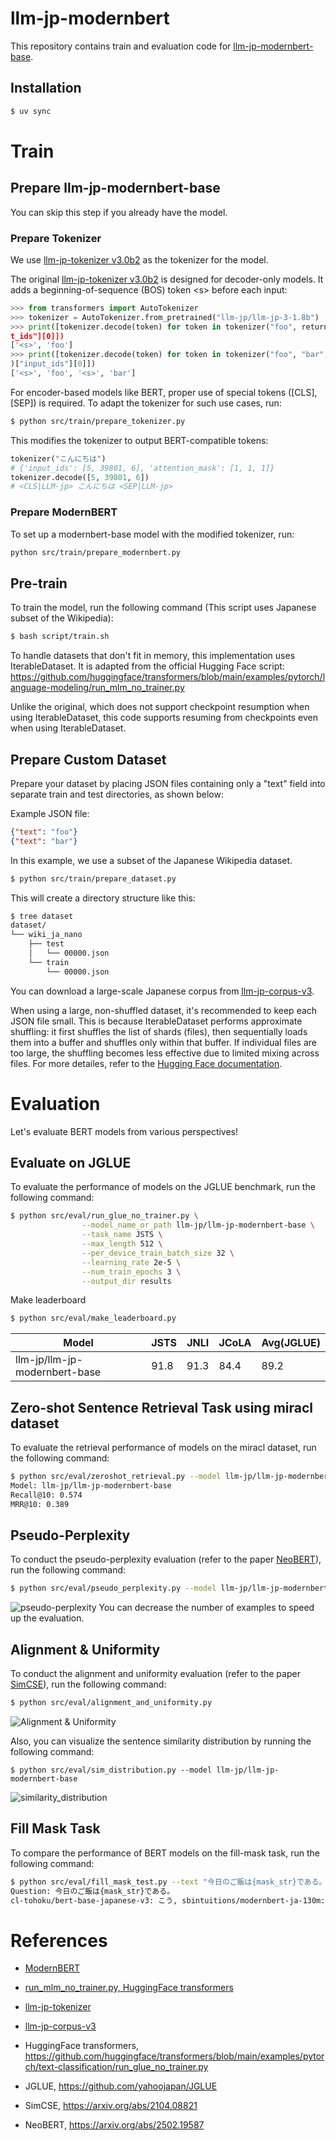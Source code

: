 # llm-jp-modernbert
This repository contains train and evaluation code for [llm-jp-modernbert-base](https://huggingface.co/llm-jp/llm-jp-modernbert-base).

## Installation

```bash
$ uv sync
```

# Train


## Prepare llm-jp-modernbert-base

You can skip this step if you already have the model.

### Prepare Tokenizer

We use [llm-jp-tokenizer v3.0b2](https://github.com/llm-jp/llm-jp-tokenizer) as the tokenizer for the model.

The original [llm-jp-tokenizer v3.0b2](https://github.com/llm-jp/llm-jp-tokenizer) is designed for decoder-only models. It adds a beginning-of-sequence (BOS) token \<s\> before each input:

```python
>>> from transformers import AutoTokenizer
>>> tokenizer = AutoTokenizer.from_pretrained("llm-jp/llm-jp-3-1.8b")
>>> print([tokenizer.decode(token) for token in tokenizer("foo", return_tensors="pt")["inpu
t_ids"][0]])
['<s>', 'foo']
>>> print([tokenizer.decode(token) for token in tokenizer("foo", "bar", return_tensors="pt"
)["input_ids"][0]])
['<s>', 'foo', '<s>', 'bar']
```

For encoder-based models like BERT, proper use of special tokens ([CLS], [SEP]) is required. To adapt the tokenizer for such use cases, run:

```bash
$ python src/train/prepare_tokenizer.py
```
This modifies the tokenizer to output BERT-compatible tokens:

```python
tokenizer("こんにちは")
# {'input_ids': [5, 39801, 6], 'attention_mask': [1, 1, 1]}
tokenizer.decode([5, 39801, 6])
# <CLS|LLM-jp> こんにちは <SEP|LLM-jp>
```


### Prepare ModernBERT

To set up a modernbert-base model with the modified tokenizer, run:
```bash
python src/train/prepare_modernbert.py
```

## Pre-train

To train the model, run the following command (This script uses Japanese subset of the Wikipedia):
```bash
$ bash script/train.sh
```

To handle datasets that don't fit in memory, this implementation uses IterableDataset.
It is adapted from the official Hugging Face script:
https://github.com/huggingface/transformers/blob/main/examples/pytorch/language-modeling/run_mlm_no_trainer.py

Unlike the original, which does not support checkpoint resumption when using IterableDataset, this code supports resuming from checkpoints even when using IterableDataset.


## Prepare Custom Dataset

Prepare your dataset by placing JSON files containing only a "text" field into separate train and test directories, as shown below:

Example JSON file:
```json
{"text": "foo"}
{"text": "bar"}
```

In this example, we use a subset of the Japanese Wikipedia dataset.
```bash
$ python src/train/prepare_dataset.py
```

This will create a directory structure like this:
```bash
$ tree dataset
dataset/
└── wiki_ja_nano
    ├── test
    │   └── 00000.json
    └── train
        └── 00000.json
```

You can download a large-scale Japanese corpus from [llm-jp-corpus-v3](https://gitlab.llm-jp.nii.ac.jp/datasets/llm-jp-corpus-v3).

When using a large, non-shuffled dataset, it's recommended to keep each JSON file small.
This is because IterableDataset performs approximate shuffling: it first shuffles the list of shards (files), then sequentially loads them into a buffer and shuffles only within that buffer.
If individual files are too large, the shuffling becomes less effective due to limited mixing across files.
For more detailes, refer to the [Hugging Face documentation](https://huggingface.co/docs/datasets/v3.5.0/en/package_reference/main_classes#datasets.IterableDataset.shuffle).

# Evaluation
Let's evaluate BERT models from various perspectives!


## Evaluate on JGLUE

To evaluate the performance of models on the JGLUE benchmark, run the following command:
```bash
$ python src/eval/run_glue_no_trainer.py \
                --model_name_or_path llm-jp/llm-jp-modernbert-base \
                --task_name JSTS \
                --max_length 512 \
                --per_device_train_batch_size 32 \
                --learning_rate 2e-5 \
                --num_train_epochs 3 \
                --output_dir results
```

Make leaderboard
```bash
$ python src/eval/make_leaderboard.py
```
| Model                         | JSTS | JNLI | JCoLA | Avg(JGLUE) |
| ----------------------------- | ---- | ---- | ----- | ---------- |
| llm-jp/llm-jp-modernbert-base | 91.8 | 91.3 | 84.4  | 89.2       |


## Zero-shot Sentence Retrieval Task using miracl dataset

To evaluate the retrieval performance of models on the miracl dataset, run the following command:
```bash
$ python src/eval/zeroshot_retrieval.py --model llm-jp/llm-jp-modernbert-base
Model: llm-jp/llm-jp-modernbert-base
Recall@10: 0.574
MRR@10: 0.389
```


## Pseudo-Perplexity

To conduct the pseudo-perplexity evaluation (refer to the paper [NeoBERT](https://arxiv.org/abs/2502.19587)), run the following command:
```bash
$ python src/eval/pseudo_perplexity.py --model llm-jp/llm-jp-modernbert-base --num_examples 2000
```
![pseudo-perplexity](./results/pseudo_perplexity/llm-jp/llm-jp-modernbert-base/pseudo_perplexity.png)
You can decrease the number of examples to speed up the evaluation.

## Alignment & Uniformity

To conduct the alignment and uniformity evaluation (refer to the paper [SimCSE](https://arxiv.org/abs/2104.08821)), run the following command:
```bash
$ python src/eval/alignment_and_uniformity.py
```
![Alignment & Uniformity](./Alignment_vs_Uniformity.png)

Also, you can visualize the sentence similarity distribution by running the following command:
```
$ python src/eval/sim_distribution.py --model llm-jp/llm-jp-modernbert-base
```
![similarity_distribution](./results/sentence_sim_dist/llm-jp/llm-jp-modernbert-base/distribution.png)

## Fill Mask Task

To compare the performance of BERT models on the fill-mask task, run the following command:
```bash
$ python src/eval/fill_mask_test.py --text "今日のご飯は{mask_str}である。"
Question: 今日のご飯は{mask_str}である。
cl-tohoku/bert-base-japanese-v3: こう, sbintuitions/modernbert-ja-130m: カレーライス, llm-jp/llm-jp-modernbert-base: 納豆,
```



# References

- [ModernBERT](https://arxiv.org/abs/2412.13663)
- [run_mlm_no_trainer.py, HuggingFace transformers](https://github.com/huggingface/transformers/blob/main/examples/pytorch/language-modeling/run_mlm_no_trainer.py)
- [llm-jp-tokenizer](https://github.com/llm-jp/llm-jp-tokenizer)
- [llm-jp-corpus-v3](https://gitlab.llm-jp.nii.ac.jp/datasets/llm-jp-corpus-v3)

- HuggingFace transformers, https://github.com/huggingface/transformers/blob/main/examples/pytorch/text-classification/run_glue_no_trainer.py
- JGLUE, https://github.com/yahoojapan/JGLUE
- SimCSE, https://arxiv.org/abs/2104.08821
- NeoBERT, https://arxiv.org/abs/2502.19587


